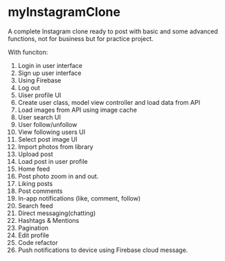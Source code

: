 # myInstagramClone
A complete Instagram clone ready to post with basic and some advanced functions, not for business but for practice project.

With funciton:
1. Login in user interface
2. Sign up user interface
3. Using Firebase
4. Log out
5. Uiser profile UI
6. Create user class, model view controller and load data from API
7. Load images from API using image cache
8. User search UI
9. User follow/unfollow
10. View following users UI
11. Select post image UI
12. Import photos from library
13. Upload post
14. Load post in user profile
15. Home feed
16. Post photo zoom in and out.
17. Liking posts
18. Post comments
19. In-app notifications (like, comment, follow)
20. Search feed
21. Direct messaging(chatting)
22. Hashtags & Mentions
23. Pagination
24. Edit profile
25. Code refactor
26. Push notifications to device using Firebase cloud message.
